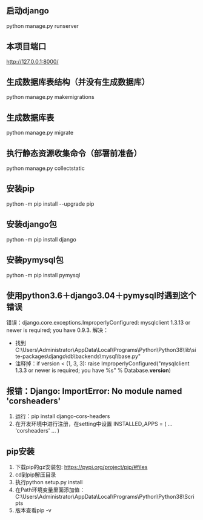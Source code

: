 ## 启动django
python manage.py runserver

## 本项目端口
http://127.0.0.1:8000/

## 生成数据库表结构（并没有生成数据库）
python manage.py makemigrations

## 生成数据库表
python manage.py migrate

## 执行静态资源收集命令（部署前准备）

python manage.py collectstatic

## 安装pip 
python -m pip install --upgrade pip

## 安装django包
python -m pip install django

## 安装pymysql包
python -m pip install pymysql

## 使用python3.6＋django3.04＋pymysql时遇到这个错误
错误：django.core.exceptions.ImproperlyConfigured: mysqlclient 1.3.13 or newer is required; you have 0.9.3.
解决： 
* 找到C:\Users\Administrator\AppData\Local\Programs\Python\Python38\lib\site-packages\django\db\backends\mysql\base.py"
* 注释掉：if version < (1, 3, 3):
    raise ImproperlyConfigured("mysqlclient 1.3.3 or newer is required; you have %s" % Database.__version__)

## 报错：Django: ImportError: No module named 'corsheaders'
1. 运行：pip install django-cors-headers
2. 在开发环境中进行注册，在setting中设置 
INSTALLED_APPS = (
    ...
    'corsheaders'
    ...
)
## pip安装
1. 下载pip的gz安装包: https://pypi.org/project/pip/#files
2. cd到pip解压目录
3. 执行python setup.py install
4. 在Path环境变量里面添加值：C:\Users\Administrator\AppData\Local\Programs\Python\Python38\Scripts
5. 版本查看pip -v

